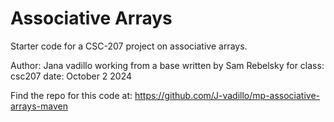 Associative Arrays
==================

Starter code for a CSC-207 project on associative arrays.

Author: Jana vadillo working from a base written by Sam Rebelsky
for class: csc207
date:  October 2 2024

Find the repo for this code at: 
https://github.com/J-vadillo/mp-associative-arrays-maven
